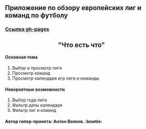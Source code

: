 ## Приложение по обзору европейских лиг и команд по футболу

### [Ссылка gh-pages](https://antonvolkov71.github.io/7.-Football-API)

<h2 align='center'>
  <strong>"Что есть что"</strong>  
</h2>

#### Основная тема

1. Выбор и просмотр лиги
2. Просмотр команд
3. Просмотр календаря игр лиги и команды

#### Невероятные возможности

1. Выбор года лиги
2. Фильтр даты календаря
3. Фильтр лиг и команд

#### Автор гипер-проекта: Антон Волков. :bowtie:
